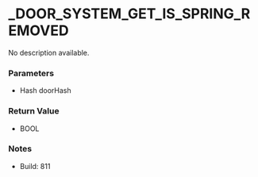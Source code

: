 # _DOOR_SYSTEM_GET_IS_SPRING_REMOVED

No description available.

### Parameters
* Hash doorHash

### Return Value
* BOOL

### Notes
* Build: 811

